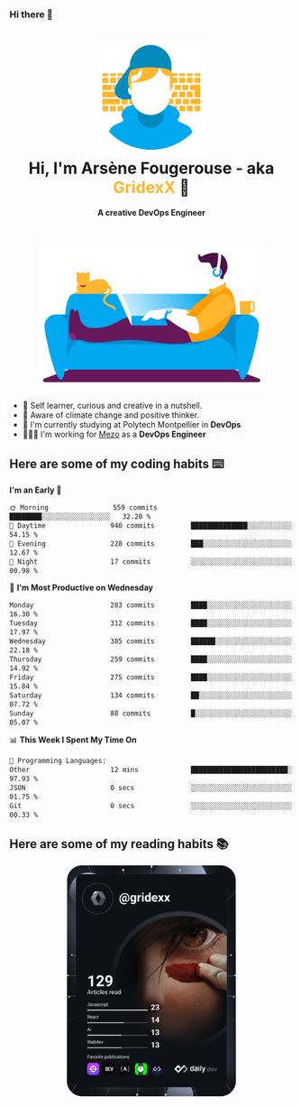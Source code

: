 ### Hi there 👋

<!--
**GridexX/gridexx** is a ✨ _special_ ✨ repository because its `README.md` (this file) appears on your GitHub profile.

Here are some ideas to get you started:

- 🔭 I’m currently working on ...
- 🌱 I’m currently learning ...
- 👯 I’m looking to collaborate on ...
- 🤔 I’m looking for help with ...
- 💬 Ask me about ...
- 📫 How to reach me: ...
- 😄 Pronouns: ...
- ⚡ Fun fact: ...
-->


<!-- Header -->
<h1 align="center">
  <img src="./images/user_profile.png" width="200">
  <br>
  Hi, I'm Arsène Fougerouse - aka <span style="color:#ffb72e">GridexX</span> 👋
</h1>


<p align="center">
  <b>A creative DevOps Engineer </b>
</p>
<br/>
<p align="center">
  <img src="./images/man_couch.png" width="400">
</p>

- 🎨 Self learner, curious and creative in a nutshell. 
- 🌱 Aware of climate change and positive thinker.
- 📕 I'm currently studying at Polytech Montpellier in **DevOps**
- 👨🏻‍💻 I'm working for [Mezo](https://meso-lr.umontpellier.fr/) as a **DevOps Engineer**


## Here are some of my coding habits ⌨️

<!-- Add a section about tech and Ops stack
  Like this one : https://github.com/Xanthus58#-tech-stack
-->
<!--START_SECTION:waka-->
**I'm an Early 🐤** 

```text
🌞 Morning                559 commits         ████████░░░░░░░░░░░░░░░░░   32.20 % 
🌆 Daytime                940 commits         ██████████████░░░░░░░░░░░   54.15 % 
🌃 Evening                220 commits         ███░░░░░░░░░░░░░░░░░░░░░░   12.67 % 
🌙 Night                  17 commits          ░░░░░░░░░░░░░░░░░░░░░░░░░   00.98 % 
```
📅 **I'm Most Productive on Wednesday** 

```text
Monday                   283 commits         ████░░░░░░░░░░░░░░░░░░░░░   16.30 % 
Tuesday                  312 commits         ████░░░░░░░░░░░░░░░░░░░░░   17.97 % 
Wednesday                385 commits         ██████░░░░░░░░░░░░░░░░░░░   22.18 % 
Thursday                 259 commits         ████░░░░░░░░░░░░░░░░░░░░░   14.92 % 
Friday                   275 commits         ████░░░░░░░░░░░░░░░░░░░░░   15.84 % 
Saturday                 134 commits         ██░░░░░░░░░░░░░░░░░░░░░░░   07.72 % 
Sunday                   88 commits          █░░░░░░░░░░░░░░░░░░░░░░░░   05.07 % 
```


📊 **This Week I Spent My Time On** 

```text
💬 Programming Languages: 
Other                    12 mins             ████████████████████████░   97.93 % 
JSON                     0 secs              ░░░░░░░░░░░░░░░░░░░░░░░░░   01.75 % 
Git                      0 secs              ░░░░░░░░░░░░░░░░░░░░░░░░░   00.33 % 
```


<!--END_SECTION:waka-->

## Here are some of my reading habits 📚
<div  align="center">
  <img src="./images/devcard.svg" width="300">
</div>
